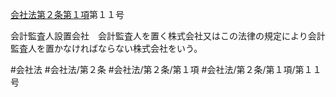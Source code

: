 [会社法第２条第１項](会社法＿＿＿＿第２条第１項)第１１号

会計監査人設置会社　会計監査人を置く株式会社又はこの法律の規定により会計監査人を置かなければならない株式会社をいう。


#会社法
#会社法/第２条
#会社法/第２条/第１項
#会社法/第２条/第１項/第１１号
